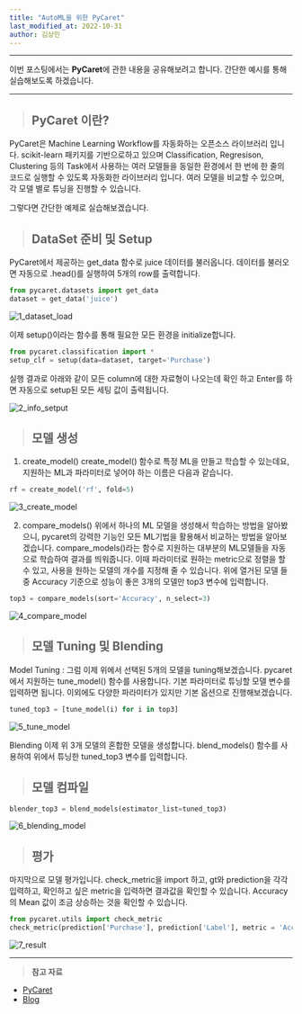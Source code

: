 ```yaml
---
title: "AutoML을 위한 PyCaret"
last_modified_at: 2022-10-31
author: 김상민
---
```


-------------

이번 포스팅에서는 **PyCaret**에 관한 내용을 공유해보려고 합니다. 간단한 예시를 통해 실습해보도록 하겠습니다.

---------------

> ## PyCaret 이란?
PyCaret은 Machine Learning Workflow를 자동화하는 오픈소스 라이브러리 입니다.
scikit-learn 패키지를 기반으로하고 있으며 Classification, Regresison, Clustering 등의 Task에서 사용하는 여러 모델들을 동일한 환경에서 한 번에 한 줄의 코드로 실행할 수 있도록 자동화한 라이브러리 입니다. 여러 모델을 비교할 수 있으며, 각 모델 별로 튜닝을 진행할 수 있습니다.


그렇다면 간단한 예제로 실습해보겠습니다.


> ## DataSet 준비 및 Setup
PyCaret에서 제공하는 get_data 함수로 juice 데이터를 불러옵니다. 데이터를 불러오면 자동으로 .head()를 실행하여 5개의 row를 출력합니다.

``` python
from pycaret.datasets import get_data 
dataset = get_data('juice')

```

![1_dataset_load](https://user-images.githubusercontent.com/102953592/198913386-6da0fb4c-e8d5-4ecc-89ab-fa1821b5fcb5.JPG)

이제 setup()이라는 함수를 통해 필요한 모든 환경을 initialize합니다.

``` python
from pycaret.classification import *
setup_clf = setup(data=dataset, target='Purchase')

```

실행 결과로 아래와 같이 모든 column에 대한 자료형이 나오는데 확인 하고 Enter를 하면 자동으로 setup된 모든 세팅 값이 출력됩니다.

![2_info_setput](https://user-images.githubusercontent.com/102953592/198913416-4cc5ff89-68c0-4187-8e74-039711addf07.JPG)

> ## 모델 생성
1) create_model()
create_model() 함수로 특정 ML을 만들고 학습할 수 있는데요, 지원하는 ML과 파라미터로 넣어야 하는 이름은 다음과 같습니다.

``` python
rf = create_model('rf', fold=5)

```

![3_create_model](https://user-images.githubusercontent.com/102953592/198913427-c10c0ce1-7650-4f13-9f29-31e0497de91d.JPG)

2) compare_models()
위에서 하나의 ML 모델을 생성해서 학습하는 방법을 알아봤으니, pycaret의 강력한 기능인 모든 ML기법을 활용해서 비교하는 방법을 알아보겠습니다. compare_models()라는 함수로 지원하는 대부분의 ML모델들을 자동으로 학습하여 결과를 띄워줍니다. 이때 파라미터로 원하는 metric으로 정렬을 할 수 있고, 사용을 원하는 모델의 개수를 지정해 줄 수 있습니다. 위에 열거된 모델 들 중 Accuracy 기준으로 성능이 좋은 3개의 모델만 top3 변수에 입력합니다.

``` python
top3 = compare_models(sort='Accuracy', n_select=3)

```

![4_compare_model](https://user-images.githubusercontent.com/102953592/198913443-1e91052a-fda0-4943-b156-fbc451a5903a.JPG)

> ## 모델 Tuning 및 Blending
Model Tuning :
그럼 이제 위에서 선택된 5개의 모델을 tuning해보겠습니다. pycaret에서 지원하는 tune_model() 함수를 사용합니다. 기본 파라미터로 튜닝할 모델 변수를 입력하면 됩니다. 이외에도 다양한 파라미터가 있지만 기본 옵션으로 진행해보겠습니다.

``` python
tuned_top3 = [tune_model(i) for i in top3]

```

![5_tune_model](https://user-images.githubusercontent.com/102953592/198913466-85664b19-a259-436c-8b36-dd8c248d04ff.JPG)

Blending
이제 위 3개 모델의 혼합한 모델을 생성합니다. blend_models() 함수를 사용하여 위에서 튜닝한 tuned_top3 변수를 입력합니다.


> ## 모델 컴파일

``` python
blender_top3 = blend_models(estimator_list=tuned_top3)

```

![6_blending_model](https://user-images.githubusercontent.com/102953592/198913482-8fded126-ef79-46c9-9120-3505bb1c4d6b.JPG)

> ## 평가
마지막으로 모델 평가입니다. check_metric을 import 하고, gt와 prediction을 각각 입력하고, 확인하고 싶은 metric을 입력하면 결과값을 확인할 수 있습니다.
Accuracy의 Mean 값이 조금 상승하는 것을 확인할 수 있습니다.

``` python
from pycaret.utils import check_metric
check_metric(prediction['Purchase'], prediction['Label'], metric = 'Accuracy')

```

![7_result](https://user-images.githubusercontent.com/102953592/198913500-598a3e29-fc0a-42e0-a9fe-686cbf90d543.JPG)

------------------------

> **참고 자료**  
* [PyCaret](https://pycaret.org/)
* [Blog](https://minimin2.tistory.com/137)
